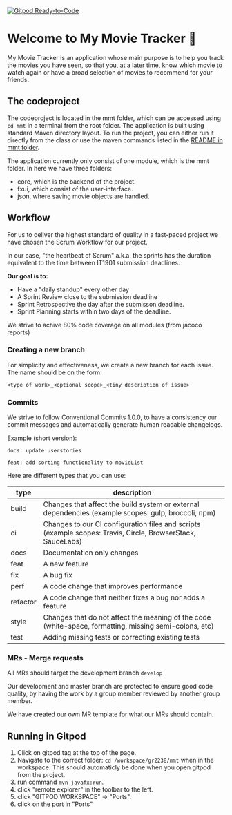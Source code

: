 [![Gitpod Ready-to-Code](https://img.shields.io/badge/Gitpod-Ready--to--Code-blue?logo=gitpod)](https://gitpod.stud.ntnu.no/#https://gitlab.stud.idi.ntnu.no/it1901/groups-2022/gr2238/gr2238/-/tree/master/)
# Welcome to My Movie Tracker :movie_camera:

My Movie Tracker is an application whose main purpose is to help you track the movies you have seen, so that you, at a later time, know which movie to watch again or have a broad selection of movies to recommend for your friends.

## The codeproject

The codeproject is located in the mmt folder, which can be accessed using `cd mmt` in a terminal from the root folder. The application is built using standard Maven directory layout. To run the project, you can either run it directly from the class or use the maven commands listed in the [README in mmt folder](mmt/README.md).

The application currently only consist of one module, which is the mmt folder. In here we have three folders:
- core, which is the backend of the project.
- fxui, which consist of the user-interface.
- json, where saving movie objects are handled.


## Workflow

For us to deliver the highest standard of quality in a fast-paced project we have chosen the Scrum Workflow for our project.

In our case, "the heartbeat of Scrum" a.k.a. the sprints has the duration equivalent to the time between IT1901 submission deadlines.

**Our goal is to:**
- Have a "daily standup" every other day
- A Sprint Review close to the submission deadline
- Sprint Retrospective the day after the submisson deadline. 
- Sprint Planning starts within two days of the deadline.

We strive to achive 80% code coverage on all modules (from jacoco reports)

### Creating a new branch

For simplicity and effectiveness, we create a new branch for each issue. The name should be on the form: 
```git
<type of work>_<optional scope>_<tiny description of issue>
```

### Commits
We strive to follow Conventional Commits 1.0.0, to have a consistency our commit messages and automatically generate human readable changelogs. 

Example (short version):

```git
docs: update userstories

feat: add sorting functionality to movieList
```

Here are different types that you can use:

| type | description |
| --- | --- |
| build | Changes that affect the build system or external dependencies (example scopes: gulp, broccoli, npm) |
| ci | Changes to our CI configuration files and scripts (example scopes: Travis, Circle, BrowserStack, SauceLabs) |
| docs | Documentation only changes |
|feat | A new feature |
| fix | A bug fix |
| perf | A code change that improves performance |
| refactor | A code change that neither fixes a bug nor adds a feature |
| style | Changes that do not affect the meaning of the code (white-space, formatting, missing semi-colons, etc) |
| test | Adding missing tests or correcting existing tests |

### MRs - Merge requests

All MRs should target the development branch `develop`

Our development and master branch are protected to ensure good code quality, by having the work by a group member reviewed by another group member.

We have created our own MR template for what our MRs should contain.


## Running in Gitpod


1. Click on gitpod tag at the top of the page.
2. Navigate to the correct folder: `cd /workspace/gr2238/mmt` when in the workspace. This should automaticly be done when you open gitpod from the project.
3. run command `mvn javafx:run`.
4. click "remote explorer" in the toolbar to the left.
5. click "GITPOD WORKSPACE" -> "Ports".
6. click on the port in "Ports" 





